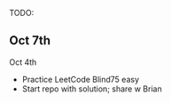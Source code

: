 TODO:

Oct 7th
 - 

Oct 4th
 - Practice LeetCode Blind75 easy
 - Start repo with solution; share w Brian

